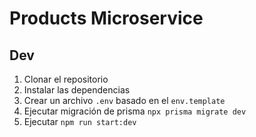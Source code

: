 # Products Microservice

## Dev
1. Clonar el repositorio
2. Instalar las dependencias
3. Crear un archivo `.env` basado en el `env.template`
4. Ejecutar migración de prisma `npx prisma migrate dev`
5. Ejecutar `npm run start:dev`